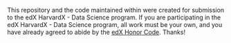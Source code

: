 This repository and the code maintained within were created for submission to the edX HarvardX - Data Science program. If you are participating in the edX HarvardX - Data Science program, all work must be your own, and you have already agreed to abide by the [edX Honor Code](https://www.edx.org/edx-terms-service). Thanks!